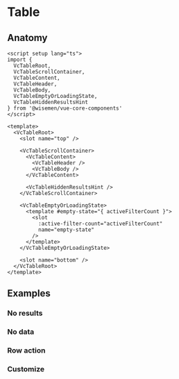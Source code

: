 # Table

<ComponentPreview name="table/examples/main" />

## Anatomy

```vue
<script setup lang="ts">
import {
  VcTableRoot,
  VcTableScrollContainer,
  VcTableContent,
  VcTableHeader,
  VcTableBody,
  VcTableEmptyOrLoadingState,
  VcTableHiddenResultsHint
} from '@wisemen/vue-core-components'
</script>

<template>
  <VcTableRoot>
    <slot name="top" />

    <VcTableScrollContainer>
      <VcTableContent>
        <VcTableHeader />
        <VcTableBody />
      </VcTableContent>

      <VcTableHiddenResultsHint />
    </VcTableScrollContainer>

    <VcTableEmptyOrLoadingState>
      <template #empty-state="{ activeFilterCount }">
        <slot
          :active-filter-count="activeFilterCount"
          name="empty-state"
        />
      </template>
    </VcTableEmptyOrLoadingState>

    <slot name="bottom" />
  </VcTableRoot>
</template>
```

<!-- @include: ./table-meta.md -->

## Examples

### No results

<ComponentPreview name="table/examples/no-results" />

### No data

<ComponentPreview name="table/examples/no-data" />

### Row action

<ComponentPreview name="table/examples/row-action" />

### Customize

<ComponentPreview name="table/examples/customize" />